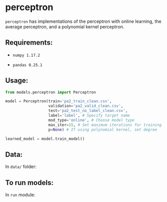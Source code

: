# perceptron

`perceptron` has implementations of the perceptron with online learning, the average perceptron, and a polynomial kernel perceptron.
## Requirements:

- `numpy 1.17.2`

- `pandas 0.25.1`

## Usage:

```python
from models.perceptron import Perceptron

model = Perceptron(train='pa2_train_clean.csv',
                   validation='pa2_valid_clean.csv',
                   test='pa2_test_no_label_clean.csv',
                   label='label', # Specify target name
                   mod_type='online', # Choose model type
                   max_iter=15, # Set maximum iterations for training
                   p=None) # If using polynomial kernel, set degree

learned_model = model.train_model()
```

## Data:

In `data/` folder:

## To run models:

In `run` module:

